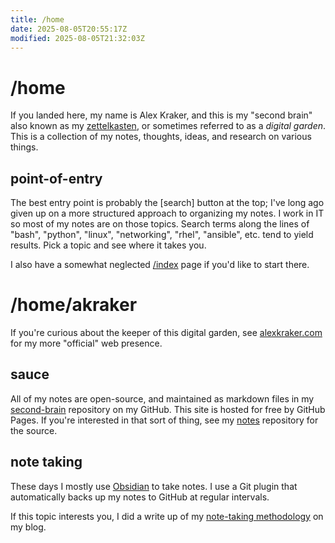 ```yaml
---
title: /home
date: 2025-08-05T20:55:17Z
modified: 2025-08-05T21:32:03Z
---
```


# /home

If you landed here, my name is Alex Kraker, and this is my "second brain" also known
as my [zettelkasten](20210209083017-zettelkasten.md), or sometimes referred to as
a _digital garden_. This is a collection of my notes, thoughts, ideas, and research on
various things.

## point-of-entry

The best entry point is probably the \[search\] button at the top; I've long ago given up on a more structured approach to organizing my notes. I work in IT so most of my notes are on those topics. Search terms along the lines of "bash", "python", "linux", "networking", "rhel", "ansible", etc. tend to yield results. Pick a topic and see where it takes you.

I also have a somewhat neglected [/index](index.md) page if you'd like to start there.

# /home/akraker

If you're curious about the keeper of this digital garden, see [alexkraker.com](https://alexkraker.com) for my more "official" web presence.

## sauce

All of my notes are open-source, and maintained as markdown files in my
[second-brain](https://github.com/kraker/second-brain) repository on my GitHub.
This site is hosted for free by GitHub Pages. If you're interested in that sort of thing,
see my [notes](https://github.com/kraker/notes) repository for the source.

## note taking

These days I mostly use [Obsidian](https://obsidian.md/) to take notes. I use a Git plugin that automatically backs up my notes to GitHub at regular intervals.

If this topic interests you, I did a write up of my [note-taking methodology](https://alexkraker.com/posts/second-brain/) on my blog.
